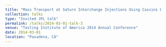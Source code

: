 ```yaml
---
title: "Mass Transport at Saturn Interchange Injections Using Cassini Data"
collection: talks
type: "Invited JPL talk"
permalink: /talks/2014-03-01-talk-3
venue: "Testing Institute of America 2014 Annual Conference"
date: 2014-03-01
location: "Pasadena, CA"
---
```




